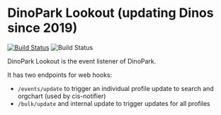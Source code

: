# DinoPark Lookout (updating Dinos since 2019)
[![Build Status](https://travis-ci.org/mozilla-iam/dino-park-lookout.svg?branch=master)](https://travis-ci.org/mozilla-iam/dino-park-lookout)
![Build Status](https://codebuild.us-west-2.amazonaws.com/badges?uuid=eyJlbmNyeXB0ZWREYXRhIjoidDhleWxKUkVYNjRNZ2xiWDRyMGZ0RkJBdS9MOEtrTVgxN29VcmdEMVpWcVgzcXlxc0Zmc0pGRzA5YW9COC9wMWovQ0ZRNlFBV25TT1JzNHRaaDdHckNrPSIsIml2UGFyYW1ldGVyU3BlYyI6ImE1K3RpK2lmWFBJZnF3Nk8iLCJtYXRlcmlhbFNldFNlcmlhbCI6MX0%3D&branch=master)

DinoPark Lookout is the event listener of DinoPark.

It has two endpoints for web hooks:
- `/events/update` to trigger an individual profile update to search and orgchart (used by cis-notifier)
- `/bulk/update` and internal update to trigger updates for all profiles